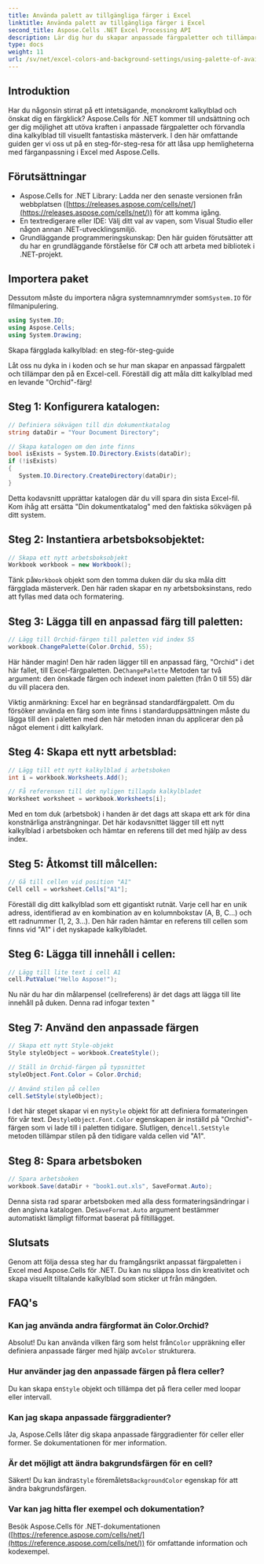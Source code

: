 ```yaml
---
title: Använda palett av tillgängliga färger i Excel
linktitle: Använda palett av tillgängliga färger i Excel
second_title: Aspose.Cells .NET Excel Processing API
description: Lär dig hur du skapar anpassade färgpaletter och tillämpar dem på dina Excel-kalkylblad med Aspose.Cells för .NET. Förbättra det visuella tilltalande av dina data med livfulla färger och formateringsalternativ.
type: docs
weight: 11
url: /sv/net/excel-colors-and-background-settings/using-palette-of-available-colors/
---
```

## Introduktion
Har du någonsin stirrat på ett intetsägande, monokromt kalkylblad och önskat dig en färgklick? Aspose.Cells för .NET kommer till undsättning och ger dig möjlighet att utöva kraften i anpassade färgpaletter och förvandla dina kalkylblad till visuellt fantastiska mästerverk. I den här omfattande guiden ger vi oss ut på en steg-för-steg-resa för att låsa upp hemligheterna med färganpassning i Excel med Aspose.Cells. 

## Förutsättningar

- Aspose.Cells for .NET Library: Ladda ner den senaste versionen från webbplatsen ([https://releases.aspose.com/cells/net/](https://releases.aspose.com/cells/net/)) för att komma igång. 
- En textredigerare eller IDE: Välj ditt val av vapen, som Visual Studio eller någon annan .NET-utvecklingsmiljö. 
- Grundläggande programmeringskunskap: Den här guiden förutsätter att du har en grundläggande förståelse för C# och att arbeta med bibliotek i .NET-projekt.

## Importera paket

 Dessutom måste du importera några systemnamnrymder som`System.IO` för filmanipulering. 

```csharp
using System.IO;
using Aspose.Cells;
using System.Drawing;
```

Skapa färgglada kalkylblad: en steg-för-steg-guide

Låt oss nu dyka in i koden och se hur man skapar en anpassad färgpalett och tillämpar den på en Excel-cell. Föreställ dig att måla ditt kalkylblad med en levande "Orchid"-färg!

## Steg 1: Konfigurera katalogen:

```csharp
// Definiera sökvägen till din dokumentkatalog
string dataDir = "Your Document Directory";

// Skapa katalogen om den inte finns
bool isExists = System.IO.Directory.Exists(dataDir);
if (!isExists)
{
   System.IO.Directory.CreateDirectory(dataDir);
}
```

Detta kodavsnitt upprättar katalogen där du vill spara din sista Excel-fil. Kom ihåg att ersätta "Din dokumentkatalog" med den faktiska sökvägen på ditt system.

## Steg 2: Instantiera arbetsboksobjektet:

```csharp
// Skapa ett nytt arbetsboksobjekt
Workbook workbook = new Workbook();
```

 Tänk på`Workbook` objekt som den tomma duken där du ska måla ditt färgglada mästerverk. Den här raden skapar en ny arbetsboksinstans, redo att fyllas med data och formatering.

## Steg 3: Lägga till en anpassad färg till paletten:

```csharp
// Lägg till Orchid-färgen till paletten vid index 55
workbook.ChangePalette(Color.Orchid, 55);
```

Här händer magin! Den här raden lägger till en anpassad färg, "Orchid" i det här fallet, till Excel-färgpaletten. De`ChangePalette` Metoden tar två argument: den önskade färgen och indexet inom paletten (från 0 till 55) där du vill placera den. 

Viktig anmärkning: Excel har en begränsad standardfärgpalett. Om du försöker använda en färg som inte finns i standarduppsättningen måste du lägga till den i paletten med den här metoden innan du applicerar den på något element i ditt kalkylark.

## Steg 4: Skapa ett nytt arbetsblad:

```csharp
// Lägg till ett nytt kalkylblad i arbetsboken
int i = workbook.Worksheets.Add();

// Få referensen till det nyligen tillagda kalkylbladet
Worksheet worksheet = workbook.Worksheets[i];
```

Med en tom duk (arbetsbok) i handen är det dags att skapa ett ark för dina konstnärliga ansträngningar. Det här kodavsnittet lägger till ett nytt kalkylblad i arbetsboken och hämtar en referens till det med hjälp av dess index.

## Steg 5: Åtkomst till målcellen:

```csharp
// Gå till cellen vid position "A1"
Cell cell = worksheet.Cells["A1"];
```

Föreställ dig ditt kalkylblad som ett gigantiskt rutnät. Varje cell har en unik adress, identifierad av en kombination av en kolumnbokstav (A, B, C...) och ett radnummer (1, 2, 3...). Den här raden hämtar en referens till cellen som finns vid "A1" i det nyskapade kalkylbladet.

## Steg 6: Lägga till innehåll i cellen:

```csharp
// Lägg till lite text i cell A1
cell.PutValue("Hello Aspose!");
```

Nu när du har din målarpensel (cellreferens) är det dags att lägga till lite innehåll på duken. Denna rad infogar texten "

## Steg 7: Använd den anpassade färgen

```csharp
// Skapa ett nytt Style-objekt
Style styleObject = workbook.CreateStyle();

// Ställ in Orchid-färgen på typsnittet
styleObject.Font.Color = Color.Orchid;

// Använd stilen på cellen
cell.SetStyle(styleObject);
```

 I det här steget skapar vi en ny`Style` objekt för att definiera formateringen för vår text. De`styleObject.Font.Color` egenskapen är inställd på "Orchid"-färgen som vi lade till i paletten tidigare. Slutligen, den`cell.SetStyle` metoden tillämpar stilen på den tidigare valda cellen vid "A1".

## Steg 8: Spara arbetsboken

```csharp
// Spara arbetsboken
workbook.Save(dataDir + "book1.out.xls", SaveFormat.Auto);
```

Denna sista rad sparar arbetsboken med alla dess formateringsändringar i den angivna katalogen. De`SaveFormat.Auto` argument bestämmer automatiskt lämpligt filformat baserat på filtillägget.

## Slutsats

Genom att följa dessa steg har du framgångsrikt anpassat färgpaletten i Excel med Aspose.Cells för .NET. Du kan nu släppa loss din kreativitet och skapa visuellt tilltalande kalkylblad som sticker ut från mängden. 

## FAQ's

### Kan jag använda andra färgformat än Color.Orchid?
 Absolut! Du kan använda vilken färg som helst från`Color` uppräkning eller definiera anpassade färger med hjälp av`Color` strukturera.

### Hur använder jag den anpassade färgen på flera celler?
 Du kan skapa en`Style` objekt och tillämpa det på flera celler med loopar eller intervall.

### Kan jag skapa anpassade färggradienter?
Ja, Aspose.Cells låter dig skapa anpassade färggradienter för celler eller former. Se dokumentationen för mer information.

### Är det möjligt att ändra bakgrundsfärgen för en cell?
Säkert! Du kan ändra`Style` föremålets`BackgroundColor` egenskap för att ändra bakgrundsfärgen.

### Var kan jag hitta fler exempel och dokumentation?
Besök Aspose.Cells för .NET-dokumentationen ([https://reference.aspose.com/cells/net/](https://reference.aspose.com/cells/net/)) för omfattande information och kodexempel.